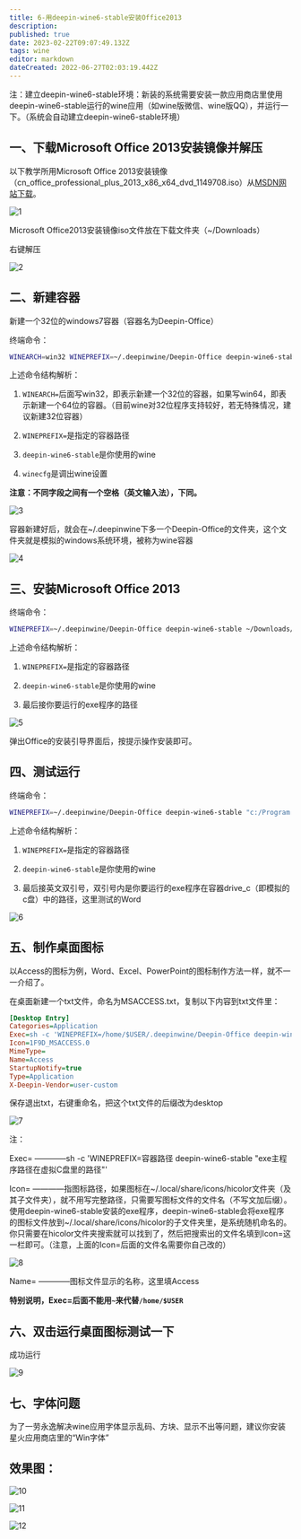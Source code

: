 ```yaml
---
title: 6-用deepin-wine6-stable安装Office2013
description: 
published: true
date: 2023-02-22T09:07:49.132Z
tags: wine
editor: markdown
dateCreated: 2022-06-27T02:03:19.442Z
---
```


注：建立deepin-wine6-stable环境：新装的系统需要安装一款应用商店里使用deepin-wine6-stable运行的wine应用（如wine版微信、wine版QQ），并运行一下。（系统会自动建立deepin-wine6-stable环境）

## 一、下载Microsoft Office 2013安装镜像并解压

以下教学所用Microsoft Office 2013安装镜像（cn_office_professional_plus_2013_x86_x64_dvd_1149708.iso）从[MSDN网站下载](https://msdn.itellyou.cn/)。

![1](https://storage.deepin.org/thread/202206262305275758_%E6%88%AA%E5%9B%BE_%E9%80%89%E6%8B%A9%E5%8C%BA%E5%9F%9F_20220626230515.png)

Microsoft Office2013安装镜像iso文件放在下载文件夹（~/Downloads）

右键解压

![2](https://storage.deepin.org/thread/202206262313334838_%E6%88%AA%E5%9B%BE_%E9%80%89%E6%8B%A9%E5%8C%BA%E5%9F%9F_20220626201945.png)

## 二、新建容器

新建一个32位的windows7容器（容器名为Deepin-Office）

终端命令：

```bash
WINEARCH=win32 WINEPREFIX=~/.deepinwine/Deepin-Office deepin-wine6-stable winecfg
```

上述命令结构解析：

1. `WINEARCH=`后面写win32，即表示新建一个32位的容器，如果写win64，即表示新建一个64位的容器。（目前wine对32位程序支持较好，若无特殊情况，建议新建32位容器）

2. `WINEPREFIX=`是指定的容器路径

3. `deepin-wine6-stable`是你使用的wine

4. `winecfg`是调出wine设置

**注意：不同字段之间有一个空格（英文输入法），下同。**

![3](https://storage.deepin.org/thread/202206262307333460_%E6%88%AA%E5%9B%BE_deepin-terminal_20220626223500.png)

容器新建好后，就会在~/.deepinwine下多一个Deepin-Office的文件夹，这个文件夹就是模拟的windows系统环境，被称为wine容器

![4](https://storage.deepin.org/thread/202206262335277797_%E6%88%AA%E5%9B%BE_%E9%80%89%E6%8B%A9%E5%8C%BA%E5%9F%9F_20220626231116.png)

## 三、安装Microsoft Office 2013

终端命令：

```bash
WINEPREFIX=~/.deepinwine/Deepin-Office deepin-wine6-stable ~/Downloads/cn_office_professional_plus_2013_x86_x64_dvd_1149708/setup.exe
```

上述命令结构解析：

1. `WINEPREFIX=`是指定的容器路径

2. `deepin-wine6-stable`是你使用的wine

3. 最后接你要运行的exe程序的路径

![5](https://storage.deepin.org/thread/202206262317377490_%E6%88%AA%E5%9B%BE_%E9%80%89%E6%8B%A9%E5%8C%BA%E5%9F%9F_20220626223623.png)

弹出Office的安装引导界面后，按提示操作安装即可。

## 四、测试运行

终端命令：

```bash
WINEPREFIX=~/.deepinwine/Deepin-Office deepin-wine6-stable "c:/Program Files/Microsoft Office/Office15/WINWORD.EXE"
```

上述命令结构解析：

1. `WINEPREFIX=`是指定的容器路径

2. `deepin-wine6-stable`是你使用的wine

3. 最后接英文双引号，双引号内是你要运行的exe程序在容器drive_c（即模拟的c盘）中的路径，这里测试的Word

![6](https://storage.deepin.org/thread/202206262320599265_%E6%88%AA%E5%9B%BE_winword.exe_20220626224510.png)

## 五、制作桌面图标

以Access的图标为例，Word、Excel、PowerPoint的图标制作方法一样，就不一一介绍了。

在桌面新建一个txt文件，命名为MSACCESS.txt，复制以下内容到txt文件里：

```ini
[Desktop Entry]
Categories=Application
Exec=sh -c 'WINEPREFIX=/home/$USER/.deepinwine/Deepin-Office deepin-wine6-stable "c:/Program Files/Microsoft Office/Office15/MSACCESS.EXE"'
Icon=1F9D_MSACCESS.0
MimeType=
Name=Access
StartupNotify=true
Type=Application
X-Deepin-Vendor=user-custom
```

保存退出txt，右键重命名，把这个txt文件的后缀改为desktop

![7](https://storage.deepin.org/thread/202206262324484109_%E6%88%AA%E5%9B%BE_%E9%80%89%E6%8B%A9%E5%8C%BA%E5%9F%9F_20220626232435.png)

注：

Exec= ————sh -c 'WINEPREFIX=容器路径 deepin-wine6-stable "exe主程序路径在虚拟C盘里的路径"'

Icon= ————指图标路径，如果图标在~/.local/share/icons/hicolor文件夹（及其子文件夹），就不用写完整路径，只需要写图标文件的文件名（不写文加后缀）。使用deepin-wine6-stable安装的exe程序，deepin-wine6-stable会将exe程序的图标文件放到~/.local/share/icons/hicolor的子文件夹里，是系统随机命名的。你只需要在hicolor文件夹搜索就可以找到了，然后把搜索出的文件名填到Icon=这一栏即可。（注意，上面的Icon=后面的文件名需要你自己改的）

![8](https://storage.deepin.org/thread/202206262330056916_%E6%88%AA%E5%9B%BE_%E9%80%89%E6%8B%A9%E5%8C%BA%E5%9F%9F_20220626233000.png)

Name= ————图标文件显示的名称，这里填Access

**特别说明，Exec=后面不能用`~`来代替`/home/$USER`**

## 六、双击运行桌面图标测试一下

成功运行

![9](https://storage.deepin.org/thread/20220626232915849_%E6%88%AA%E5%9B%BE_%E9%80%89%E6%8B%A9%E5%8C%BA%E5%9F%9F_20220626224706.png)

## 七、字体问题

为了一劳永逸解决wine应用字体显示乱码、方块、显示不出等问题，建议你安装星火应用商店里的“Win字体”

## 效果图：

![10](https://storage.deepin.org/thread/202206262349099875_%E5%BD%95%E5%B1%8F_dde-desktop_20220626234757.gif)

![11](https://storage.deepin.org/thread/202206262350398006_%E5%BD%95%E5%B1%8F_dde-desktop_20220626234953.gif)

![12](https://storage.deepin.org/thread/202206270000054669_%E5%BD%95%E5%B1%8F_dde-desktop_20220626235925.gif)


